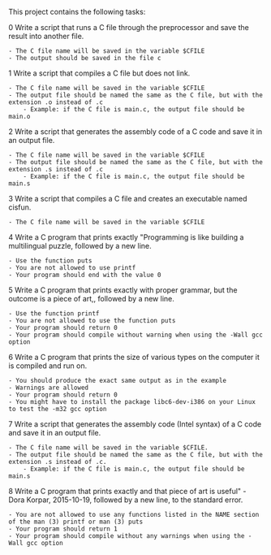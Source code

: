 This project contains the following tasks:

0 Write a script that runs a C file through the preprocessor and save the result into another file.

	- The C file name will be saved in the variable $CFILE
	- The output should be saved in the file c

1 Write a script that compiles a C file but does not link.

	- The C file name will be saved in the variable $CFILE
	- The output file should be named the same as the C file, but with the extension .o instead of .c
		- Example: if the C file is main.c, the output file should be main.o

2 Write a script that generates the assembly code of a C code and save it in an output file.

	- The C file name will be saved in the variable $CFILE
	- The output file should be named the same as the C file, but with the extension .s instead of .c
		- Example: if the C file is main.c, the output file should be main.s

3 Write a script that compiles a C file and creates an executable named cisfun.

	- The C file name will be saved in the variable $CFILE

4 Write a C program that prints exactly "Programming is like building a multilingual puzzle, followed by a new line.

	- Use the function puts
	- You are not allowed to use printf
	- Your program should end with the value 0

5 Write a C program that prints exactly with proper grammar, but the outcome is a piece of art,, followed by a new line.

	- Use the function printf
	- You are not allowed to use the function puts
	- Your program should return 0
	- Your program should compile without warning when using the -Wall gcc option

6 Write a C program that prints the size of various types on the computer it is compiled and run on.

	- You should produce the exact same output as in the example
	- Warnings are allowed
	- Your program should return 0
	- You might have to install the package libc6-dev-i386 on your Linux to test the -m32 gcc option

7 Write a script that generates the assembly code (Intel syntax) of a C code and save it in an output file.

	- The C file name will be saved in the variable $CFILE.
	- The output file should be named the same as the C file, but with the extension .s instead of .c.
		- Example: if the C file is main.c, the output file should be main.s

8 Write a C program that prints exactly and that piece of art is useful" - Dora Korpar, 2015-10-19, followed by a new line, to the standard error.

	- You are not allowed to use any functions listed in the NAME section of the man (3) printf or man (3) puts
	- Your program should return 1
	- Your program should compile without any warnings when using the -Wall gcc option

